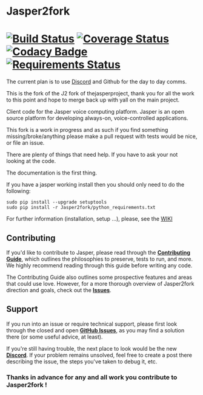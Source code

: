 # Jasper2fork
[![Build Status](https://travis-ci.org/jasper2fork/j2f.svg?branch=master)](https://travis-ci.org/jasper2fork/j2f) [![Coverage Status](https://img.shields.io/coveralls/jasper2fork/j2f.svg)](https://coveralls.io/r/jasper2fork/j2f) [![Codacy Badge](https://api.codacy.com/project/badge/Grade/ee172c51010b469491bf437538cfa5ec)](https://www.codacy.com/app/jasper2fork/j2f?utm_source=github.com&amp;utm_medium=referral&amp;utm_content=jasper2fork/j2f&amp;utm_campaign=Badge_Grade) [![Requirements Status](https://requires.io/github/jasper2fork/j2f/requirements.svg?branch=jasper-dev)](https://requires.io/github/jasper2fork/j2f/requirements/?branch=jasper-dev)
=============
The current plan is to use [Discord](https://discord.gg/kSnVC9C) and Github for the day to day comms.

This is the fork of the J2 fork of thejasperproject, thank you for all the work to this point and hope to merge back up with yall on the main project.

Client code for the Jasper voice computing platform. Jasper is an open source platform for developing always-on, voice-controlled applications.

This fork is a work in progress and as such if you find something missing/broke/anything please make a pull request with tests would be nice, or file an issue.

There are plenty of things that need help. If you have to ask your not looking at the code.

The documentation is the first thing.


If you have a jasper working install then you should only need to do the following:

```
sudo pip install --upgrade setuptools 
sudo pip install -r Jasper2fork/python_requirements.txt 
```

For further information (installation, setup ...), please, see the [WIKI](https://github.com/jasper2fork/j2f/wiki)

## Contributing

If you'd like to contribute to Jasper, please read through the **[Contributing Guide](CONTRIBUTING.md)**, which outlines the philosophies to preserve, tests to run, and more. We highly recommend reading through this guide before writing any code.

The Contributing Guide also outlines some prospective features and areas that could use love. However, for a more thorough overview of Jasper2fork direction and goals, check out the **[Issues](https://github.com/jasper2fork/j2f/issues)**.

## Support

If you run into an issue or require technical support, please first look through the closed and open **[GitHub Issues](https://github.com/jasper2fork/j2f/issues)**, as you may find a solution there (or some useful advice, at least).

If you're still having trouble, the next place to look would be the new **[Discord](https://discord.gg/kSnVC9C)**. If your problem remains unsolved, feel free to create a post there describing the issue, the steps you've taken to debug it, etc.

### Thanks in advance for any and all work you contribute to Jasper2fork !



